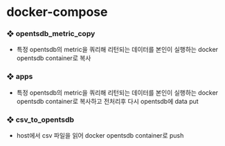 # docker-compose

### ❖ opentsdb_metric_copy
  - 특정 opentsdb의 metric을 쿼리해 리턴되는 데이터를 본인이 실행하는 docker opentsdb container로 복사

### ❖ apps
  - 특정 opentsdb의 metric을 쿼리해 리턴되는 데이터를 본인이 실행하는 docker opentsdb container로 복사하고 전처리후 다시 opentsdb에 data put

### ❖ csv_to_opentsdb
  - host에서 csv 파일을 읽어 docker opentsdb container로 push

